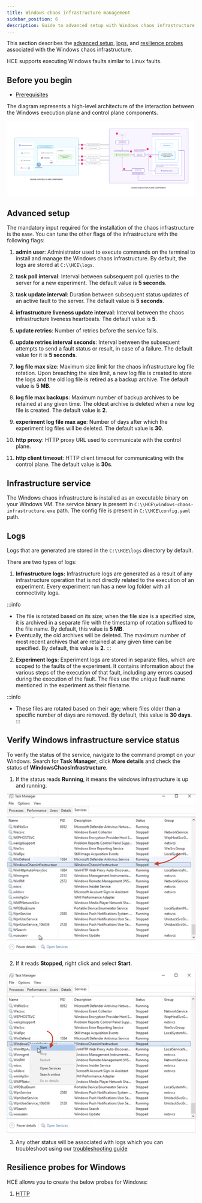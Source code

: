 ```yaml
---
title: Windows chaos infrastructure management
sidebar_position: 6
description: Guide to advanced setup with Windows chaos infrastructure
---
```

This section describes the [advanced setup](#advanced-setup), [logs](#logs), and [resilience probes](#resilience-probes-for-windows) associated with the Windows chaos infrastructure.

HCE supports executing Windows faults similar to Linux faults. 

## Before you begin
* [Prerequisites](/docs/chaos-engineering/chaos-faults/windows/prerequisites.md)

The diagram represents a high-level architecture of the interaction between the Windows execution plane and control plane components.

![](./static/windows-infrastructure/detailed-architecture.png)

## Advanced setup

The mandatory input required for the installation of the chaos infrastructure is the `name`.
You can tune the other flags of the infrastructure with the following flags:

1. **admin user**: Administrator used to execute commands on the terminal to install and manage the Windows chaos infrastructure. By default, the logs are stored at `C:\\HCE\logs`.

2. **task poll interval**: Interval between subsequent poll queries to the server for a new experiment. The default value is **5 seconds**.

3. **task update interval**: Duration between subsequent status updates of an active fault to the server. The default value is **5 seconds**.

4. **infrastructure liveness update interval**: Interval between the chaos infrastructure liveness heartbeats. The default value is **5**.

5. **update retries**: Number of retries before the service fails.

6. **update retries interval seconds**: Interval between the subsequent attempts to send a fault status or result, in case of a failure. The default value for it is **5 seconds**.

7. **log file max size**: Maximum size limit for the chaos infrastructure log file rotation. Upon breaching the size limit, a new log file is created to store the logs and the old log file is retired as a backup archive. The default value is **5 MB**.

8. **log file max backups**: Maximum number of backup archives to be retained at any given time. The oldest archive is deleted when a new log file is created. The default value is **2**.

9. **experiment log file max age**: Number of days after which the experiment log files will be deleted. The default value is **30**.

10. **http proxy**: HTTP proxy URL used to communicate with the control plane.

11. **http client timeout**: HTTP client timeout for communicating with the control plane. The default value is **30s**.

## Infrastructure service
The Windows chaos infrastructure is installed as an executable binary on your Windows VM. The service binary is present in `C:\\HCE\windows-chaos-infrastructure.exe` path. The config file is present in `C:\\HCE\config.yaml` path.
 
## Logs
Logs that are generated are stored in the `C:\\HCE\logs` directory by default.
 
There are two types of logs:
1. **Infrastructure logs:** Infrastructure logs are generated as a result of any infrastructure operation that is not directly related to the execution of an experiment. Every experiment run has a new log folder with all connectivity logs. 

:::info
- The file is rotated based on its size; when the file size is a specified size, it is archived in a separate file with the timestamp of rotation suffixed to the file name. By default, this value is **5 MB**.
- Eventually, the old archives will be deleted. The maximum number of most recent archives that are retained at any given time can be specified. By default, this value is **2**.
:::

2. **Experiment logs:** Experiment logs are stored in separate files, which are scoped to the faults of the experiment. It contains information about the various steps of the execution of that fault, including any errors caused during the execution of the fault. The files use the unique fault name mentioned in the experiment as their filename.

:::info
- These files are rotated based on their age; where files older than a specific number of days are removed. By default, this value is **30 days**.
:::

## Verify Windows infrastructure service status

To verify the status of the service, navigate to the command prompt on your Windows. Search for **Task Manager**, click **More details** and check the status of **WindowsChaosInfrastructure**. 

1. If the status reads **Running**, it means the windows infrastructure is up and running. 

![](./static/windows-infrastructure/add-pwd-1.png)


2. If it reads **Stopped**, right click and select **Start**. 

![](./static/windows-infrastructure/start-service-2.png)

3. Any other status will be associated with logs which you can troubleshoot using our [troubleshooting guide](/docs/chaos-engineering/troubleshooting/troubleshooting.md)

## Resilience probes for Windows

HCE allows you to create the below probes for Windows:

1. [HTTP](/docs/chaos-engineering/features/probes/http-probe)
